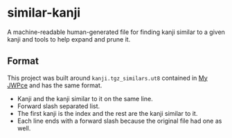 # similar-kanji

A machine-readable human-generated file for finding kanji similar to a given kanji and tools to help expand and prune it.

## Format

This project was built around `kanji.tgz_similars.ut8` contained in
[My JWPce](http://ppcenter.webou.net/my_jwpce/) and has the same format.

* Kanji and the kanji similar to it on the same line.
* Forward slash separated list.
* The first kanji is the index and the rest are the kanji similar to it.
* Each line ends with a forward slash because the original file had one as well.
